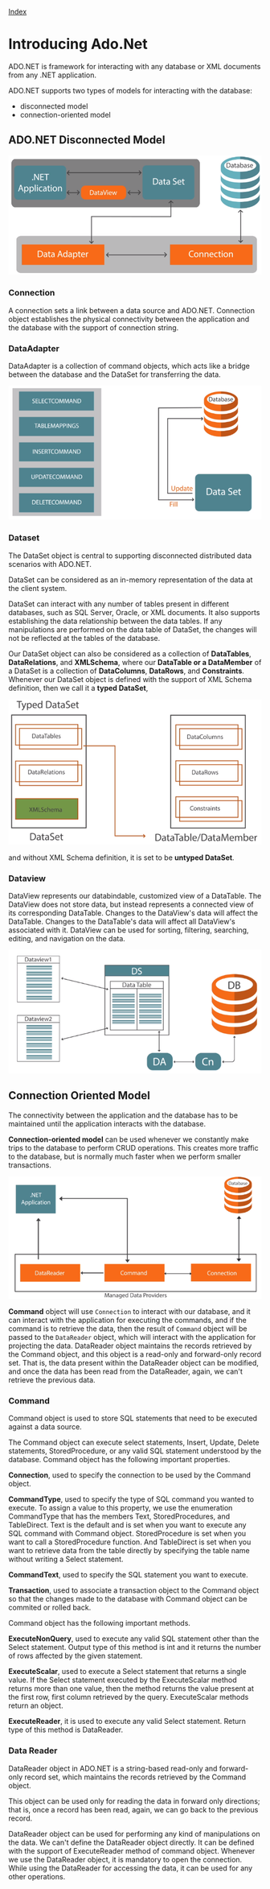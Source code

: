 [Index](https://github.com/KiraDiShira/Ado/blob/master/README.md#adonet)

# Introducing Ado.Net

ADO.NET is framework for interacting with any database or XML documents from any .NET application.

ADO.NET supports two types of models for interacting with the database:
- disconnected model
- connection-oriented model

## ADO.NET Disconnected Model

<img src="https://github.com/KiraDiShira/Ado/blob/master/AdoDisconnected/Images/adodisco1.PNG" />

### Connection

A connection sets a link between a data source and ADO.NET. Connection object establishes the physical connectivity between the application and the database with the support of connection string.

### DataAdapter

DataAdapter is a collection of command objects, which acts like a bridge between the database and the DataSet for transferring the data.

<img src="https://github.com/KiraDiShira/Ado/blob/master/AdoDisconnected/Images/adodisco2.PNG" />

### Dataset

The DataSet object is central to supporting disconnected distributed data scenarios with ADO.NET. 

DataSet can be considered as an in-memory representation of the data at the client system. 

DataSet can interact with any number of tables present in different databases, such as SQL Server, Oracle, or XML documents. It also supports establishing the data relationship between the data tables. If any manipulations are performed on the data table of DataSet, the changes will not be reflected at the tables of the database. 

Our DataSet object can also be considered as a collection of **DataTables**, **DataRelations**, and **XMLSchema**, where our **DataTable or a DataMember** of a DataSet is a collection of **DataColumns**, **DataRows**, and **Constraints**. Whenever our DataSet object is defined with the support of XML Schema definition, then we call it a **typed DataSet**, 

<img src="https://github.com/KiraDiShira/Ado/blob/master/AdoDisconnected/Images/adodisco3.PNG" />

and without XML Schema definition, it is set to be **untyped DataSet**. 

### Dataview

DataView represents our databindable, customized view of a DataTable. The DataView does not store data, but instead represents a connected view of its corresponding DataTable. Changes to the DataView's data will affect the DataTable. Changes to the DataTable's data will affect all DataView's associated with it. DataView can be used for sorting, filtering, searching, editing, and navigation on the data.

<img src="https://github.com/KiraDiShira/Ado/blob/master/AdoDisconnected/Images/adodisco4.PNG" />

## Connection Oriented Model

The connectivity between the application and the database has to be maintained until the application interacts with the database.

**Connection-oriented model** can be used whenever we constantly make trips to the database to perform CRUD operations. This creates more traffic to the database, but is normally much faster when we perform smaller transactions. 

<img src="https://github.com/KiraDiShira/Ado/blob/master/AdoDisconnected/Images/adodisco5.PNG" />

**Command** object will use `Connection` to interact with our database, and it can interact with the application for executing the commands, and if the command is to retrieve the data, then the result of `Command` object will be passed to the `DataReader` object, which will interact with the application for projecting the data. DataReader object maintains the records retrieved by the Command object, and this object is a read-only and forward-only record set. That is, the data present within the DataReader object can be modified, and once the data has been read from the DataReader, again, we can't retrieve the previous data.

### Command

Command object is used to store SQL statements that need to be executed against a data source. 

The Command object can execute select statements, Insert, Update, Delete statements, StoredProcedure, or any valid SQL statement understood by the database. Command object has the following important properties. 

**Connection**, used to specify the connection to be used by the Command object. 

**CommandType**, used to specify the type of SQL command you wanted to execute. To assign a value to this property, we use the enumeration CommandType that has the members Text, StoredProcedures, and TableDirect. Text is the default and is set when you want to execute any SQL command with Command object. StoredProcedure is set when you want to call a StoredProcedure function. And TableDirect is set when you want to retrieve data from the table directly by specifying the table name without writing a Select statement. 

**CommandText**, used to specify the SQL statement you want to execute. 

**Transaction**, used to associate a transaction object to the Command object so that the changes made to the database with Command object can be commited or rolled back. 

Command object has the following important methods. 

**ExecuteNonQuery**, used to execute any valid SQL statement other than the Select statement. Output type of this method is int and it returns the number of rows affected by the given statement. 

**ExecuteScalar**, used to execute a Select statement that returns a single value. If the Select statement executed by the ExecuteScalar method returns more than one value, then the method returns the value present at the first row, first column retrieved by the query. ExecuteScalar methods return an object. 

**ExecuteReader**, it is used to execute any valid Select statement. Return type of this method is DataReader.

### Data Reader

DataReader object in ADO.NET is a string-based read-only and forward-only record set, which maintains the records retrieved by the Command object.

This object can be used only for reading the data in forward only directions; that is, once a record has been read, again, we can go back to the previous record. 

DataReader object can be used for performing any kind of manipulations on the data. We can't define the DataReader object directly. It can be defined with the support of ExecuteReader method of command object. Whenever we use the DataReader object, it is mandatory to open the connection. While using the DataReader for accessing the data, it can be used for any other operations. 
